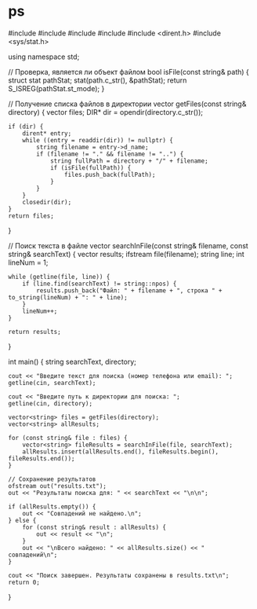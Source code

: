 # ps

#include <iostream>
#include <fstream>
#include <string>
#include <vector>
#include <dirent.h>
#include <sys/stat.h>

using namespace std;

// Проверка, является ли объект файлом
bool isFile(const string& path) {
    struct stat pathStat;
    stat(path.c_str(), &pathStat);
    return S_ISREG(pathStat.st_mode);
}

// Получение списка файлов в директории
vector<string> getFiles(const string& directory) {
    vector<string> files;
    DIR* dir = opendir(directory.c_str());
    
    if (dir) {
        dirent* entry;
        while ((entry = readdir(dir)) != nullptr) {
            string filename = entry->d_name;
            if (filename != "." && filename != "..") {
                string fullPath = directory + "/" + filename;
                if (isFile(fullPath)) {
                    files.push_back(fullPath);
                }
            }
        }
        closedir(dir);
    }
    return files;
}

// Поиск текста в файле
vector<string> searchInFile(const string& filename, const string& searchText) {
    vector<string> results;
    ifstream file(filename);
    string line;
    int lineNum = 1;
    
    while (getline(file, line)) {
        if (line.find(searchText) != string::npos) {
            results.push_back("Файл: " + filename + ", строка " + to_string(lineNum) + ": " + line);
        }
        lineNum++;
    }
    
    return results;
}

int main() {
    string searchText, directory;
    
    cout << "Введите текст для поиска (номер телефона или email): ";
    getline(cin, searchText);
    
    cout << "Введите путь к директории для поиска: ";
    getline(cin, directory);

    vector<string> files = getFiles(directory);
    vector<string> allResults;
    
    for (const string& file : files) {
        vector<string> fileResults = searchInFile(file, searchText);
        allResults.insert(allResults.end(), fileResults.begin(), fileResults.end());
    }

    // Сохранение результатов
    ofstream out("results.txt");
    out << "Результаты поиска для: " << searchText << "\n\n";
    
    if (allResults.empty()) {
        out << "Совпадений не найдено.\n";
    } else {
        for (const string& result : allResults) {
            out << result << "\n";
        }
        out << "\nВсего найдено: " << allResults.size() << " совпадений\n";
    }
    
    cout << "Поиск завершен. Результаты сохранены в results.txt\n";
    return 0;
}